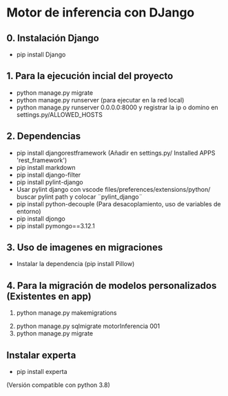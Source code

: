 # Motor de inferencia con DJango

## 0. Instalación Django

- pip install Django

## 1. Para la ejecución incial del proyecto

- python manage.py migrate
- python manage.py runserver
  (para ejecutar en la red local)
- python manage.py runserver 0.0.0.0:8000 y registrar la ip o domino en settings.py/ALLOWED_HOSTS

## 2. Dependencias

- pip install djangorestframework (Añadir en settings.py/ Installed APPS 'rest_framework')
- pip install markdown
- pip install django-filter
- pip install pylint-django
- Usar pylint django con vscode files/preferences/extensions/python/ buscar pylint path y colocar ¨pylint_django¨
- pip install python-decouple (Para desacoplamiento, uso de variables de entorno)
- pip install djongo
- pip install pymongo==3.12.1

## 3. Uso de imagenes en migraciones

- Instalar la dependencia (pip install Pillow)

## 4. Para la migración de modelos personalizados (Existentes en app)

1. python manage.py makemigrations
<!-- Obteniendo un id de la migración Ejem. 001 -->
2. python manage.py sqlmigrate motorInferencia 001
3. python manage.py migrate

## Instalar experta

- pip install experta

(Versión compatible con python 3.8)

